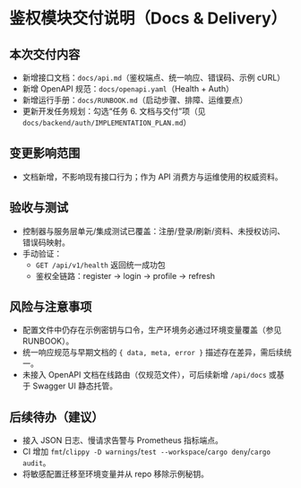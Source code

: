 # 鉴权模块交付说明（Docs & Delivery）

## 本次交付内容

- 新增接口文档：`docs/api.md`（鉴权端点、统一响应、错误码、示例 cURL）
- 新增 OpenAPI 规范：`docs/openapi.yaml`（Health + Auth）
- 新增运行手册：`docs/RUNBOOK.md`（启动步骤、排障、运维要点）
- 更新开发任务规划：勾选“任务 6. 文档与交付”项（见 `docs/backend/auth/IMPLEMENTATION_PLAN.md`）

## 变更影响范围

- 文档新增，不影响现有接口行为；作为 API 消费方与运维使用的权威资料。

## 验收与测试

- 控制器与服务层单元/集成测试已覆盖：注册/登录/刷新/资料、未授权访问、错误码映射。
- 手动验证：
  - `GET /api/v1/health` 返回统一成功包
  - 鉴权全链路：register → login → profile → refresh

## 风险与注意事项

- 配置文件中仍存在示例密钥与口令，生产环境务必通过环境变量覆盖（参见 RUNBOOK）。
- 统一响应规范与早期文档的 `{ data, meta, error }` 描述存在差异，需后续统一。
- 未接入 OpenAPI 文档在线路由（仅规范文件），可后续新增 `/api/docs` 或基于 Swagger UI 静态托管。

## 后续待办（建议）

- 接入 JSON 日志、慢请求告警与 Prometheus 指标端点。
- CI 增加 `fmt`/`clippy -D warnings`/`test --workspace`/`cargo deny`/`cargo audit`。
- 将敏感配置迁移至环境变量并从 repo 移除示例秘钥。
